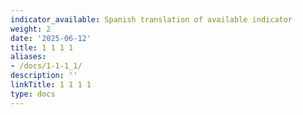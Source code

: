 ```yaml
---
indicator_available: Spanish translation of available indicator
weight: 2
date: '2025-06-12'
title: 1 1 1 1
aliases:
- /docs/1-1-1_1/
description: ''
linkTitle: 1 1 1 1
type: docs
---
```


